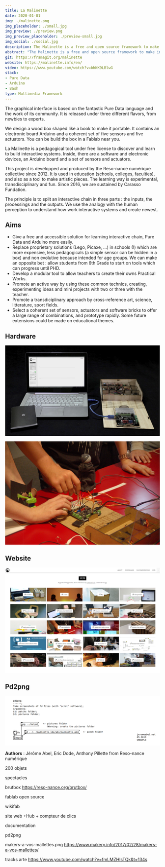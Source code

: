 ```yaml
---
title: La Malinette
date: 2020-01-01
img: ./malinette.png
img_placeholder: ./small.jpg
img_preview: ./preview.png
img_preview_placeholder: ./preview-small.jpg
img_social: ./social.jpg
description: The Malinette is a free and open source framework to make interactive and multimedia projects. It is used by artists, students and teachers in labs, schools, colleges or faculties.
abstract: "The Malinette is a free and open source framework to make interactive and multimedia projects. It is used by artists, students and teachers in labs, schools, colleges or faculties."
git: https://framagit.org/malinette
website: https://malinette.info/en/
video: https://www.youtube.com/watch?v=bhKK9LBlwG
stack: 
- Pure Data
- Arduino
- Bash
type: Multimedia Framework
---
```



The graphical interface is based on the fantastic Pure Data language and the work of its community. It is released under three different flavors, from newbies to experts.

We design a wood box shaped like a book to make it portable. It contains an electronic board Arduino and a coherent set of five sensors and five actuators. You can be build the box in a Fablab near you.


<p>La Malinette is a pedagogical tool under free license to discover and learn to build interactive systems. Inside, there are a software and electronic devices, an Arduino board and a set of sensors and actuators.</p>
<p>This project is developped and produced by the Reso-nance numérique collective since 2012. It is used in education (schools, colleges, faculties), and also as a tool to make artistic pieces. The learning way is experimental, transdisciplinary and fun. Since 2016, we are sustained by Carasso Fundation.</p>
<p>The principle is to split an interactive chain in three parts : the inputs, the processings and the outputs. We use the analogy with the human perception to understand how work interactive systems and create newest.</p>
</div><div class="w3-half w3-padding-large"><h2>Aims</h2>
<ul>
<li>Give a free and accessible solution for learning interactive chain, Pure Data and Arduino more easily.</li>
<li>Replace proprietary solutions (Lego, Picaxe, …) in schools (!) which are more expensive, less pedagogicals (a simple sensor can be hidden in a box) and non evolutive because intended for age groups. We can make an opposite bet : allow students from 6th Grade to start on tools which can progress until PHD.</li>
<li>Develop a modular tool to allow teachers to create their owns Practical Works.</li>
<li>Promote an active way by using these common technics, creating, experimenting ideas and mini projects with two or three with the teacher.</li>
<li>Promote a transdiciplinary approach by cross-reference art, science, litterature, sport fields.</li>
<li>Select a coherent set of sensors, actuators and software bricks to offer a large range of combinations, and prototype rapidly. Some future extensions could be made on educational themes.</li>
</ul>
</div>


## Hardware
![Malinette Kit](./kit.jpg)


![Malinette Workshop](./workshop.jpg)

## Website
![Website](./hub.jpg)

## Pd2png
![Website](./pd2png.png)



**Authors** : Jérôme Abel, Eric Dode, Anthony Pillette from Reso-nance numérique

200 objets

spectacles

brutbox
https://reso-nance.org/brutbox/

fablab open source

wikifab

site web +Hub + compteur de clics

documentation

pd2png

makers-a-vos-mallettes.png
https://www.makery.info/2017/02/28/makers-a-vos-mallettes/

tracks arte
https://www.youtube.com/watch?v=fmLMZHIsTQk&t=134s




